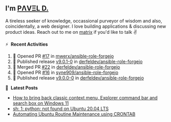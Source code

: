 ## I'm [PΛVΞL D.][homepage]

A tireless seeker of knowledge, occassional purveyor of wisdom and also, coincidentally, a web designer. I love building applications & discussing new product ideas. Reach out to me on [matrix][matrixto] if you'd like to talk ✌️


[homepage]: https://l.dimov.xyz/page?ref=github.com
[matrixto]: https://l.dimov.xyz/matrix?ref=github.com
[github]: https://l.dimov.xyz/github?ref=github.com

:zap: &nbsp;**Recent Activities**
  
<!--START_SECTION:activity-->
1. 💪 Opened PR [#17](https://github.com/mwerx/ansible-role-forgejo/pull/17) in [mwerx/ansible-role-forgejo](https://github.com/mwerx/ansible-role-forgejo)
2. 🚀 Published release [v9.0.1-0](https://github.com/derfeldev/ansible-role-forgejo/releases/tag/v9.0.1-0) in [derfeldev/ansible-role-forgejo](https://github.com/derfeldev/ansible-role-forgejo)
3. 🎉 Merged PR [#22](https://github.com/derfeldev/ansible-role-forgejo/pull/22) in [derfeldev/ansible-role-forgejo](https://github.com/derfeldev/ansible-role-forgejo)
4. 💪 Opened PR [#16](https://github.com/syne909/ansible-role-forgejo/pull/16) in [syne909/ansible-role-forgejo](https://github.com/syne909/ansible-role-forgejo)
5. 🚀 Published release [v9.0.0-0](https://github.com/derfeldev/ansible-role-forgejo/releases/tag/v9.0.0-0) in [derfeldev/ansible-role-forgejo](https://github.com/derfeldev/ansible-role-forgejo)
<!--END_SECTION:activity-->

📑 &nbsp;**Latest Posts**

<!-- DIMOV-POST-LIST:START -->
- [How to bring back classic context menu, Explorer command bar and search box on Windows 11](https://www.dimov.xyz/how-to-bring-back-classic-context-menu-explorer-command-bar-and-search-box-on-windows-11/)
- [sh: 1: python: not found on Ubuntu 20.04 LTS](https://www.dimov.xyz/sh-1-python-not-found/)
- [Automating Ubuntu Routine Maintenance using CRONTAB](https://www.dimov.xyz/automating-ubuntu-routine-maintenance-using-crontab/)
<!-- DIMOV-POST-LIST:END -->
